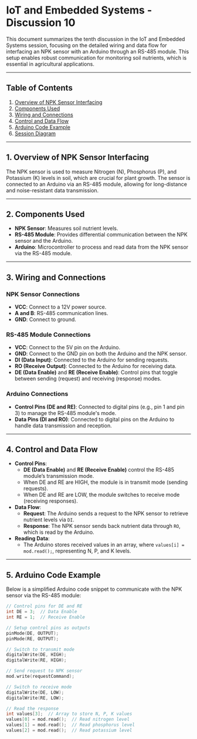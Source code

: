 # IoT and Embedded Systems - Discussion 10

This document summarizes the tenth discussion in the IoT and Embedded Systems session, focusing on the detailed wiring and data flow for interfacing an NPK sensor with an Arduino through an RS-485 module. This setup enables robust communication for monitoring soil nutrients, which is essential in agricultural applications.

---

## Table of Contents
1. [Overview of NPK Sensor Interfacing](#overview-of-npk-sensor-interfacing)
2. [Components Used](#components-used)
3. [Wiring and Connections](#wiring-and-connections)
4. [Control and Data Flow](#control-and-data-flow)
5. [Arduino Code Example](#arduino-code-example)
6. [Session Diagram](#session-diagram)

---

## 1. Overview of NPK Sensor Interfacing

The NPK sensor is used to measure Nitrogen (N), Phosphorus (P), and Potassium (K) levels in soil, which are crucial for plant growth. The sensor is connected to an Arduino via an RS-485 module, allowing for long-distance and noise-resistant data transmission.

---

## 2. Components Used

- **NPK Sensor**: Measures soil nutrient levels.
- **RS-485 Module**: Provides differential communication between the NPK sensor and the Arduino.
- **Arduino**: Microcontroller to process and read data from the NPK sensor via the RS-485 module.

---

## 3. Wiring and Connections

### NPK Sensor Connections
- **VCC**: Connect to a 12V power source.
- **A and B**: RS-485 communication lines.
- **GND**: Connect to ground.

### RS-485 Module Connections
- **VCC**: Connect to the 5V pin on the Arduino.
- **GND**: Connect to the GND pin on both the Arduino and the NPK sensor.
- **DI (Data Input)**: Connected to the Arduino for sending requests.
- **RO (Receive Output)**: Connected to the Arduino for receiving data.
- **DE (Data Enable)** and **RE (Receive Enable)**: Control pins that toggle between sending (request) and receiving (response) modes.

### Arduino Connections
- **Control Pins (DE and RE)**: Connected to digital pins (e.g., pin 1 and pin 3) to manage the RS-485 module's mode.
- **Data Pins (DI and RO)**: Connected to digital pins on the Arduino to handle data transmission and reception.

---

## 4. Control and Data Flow

- **Control Pins**:
  - **DE (Data Enable)** and **RE (Receive Enable)** control the RS-485 module’s transmission mode.
  - When DE and RE are HIGH, the module is in transmit mode (sending requests).
  - When DE and RE are LOW, the module switches to receive mode (receiving responses).
- **Data Flow**:
  - **Request**: The Arduino sends a request to the NPK sensor to retrieve nutrient levels via `DI`.
  - **Response**: The NPK sensor sends back nutrient data through `RO`, which is read by the Arduino.
- **Reading Data**:
  - The Arduino stores received values in an array, where `values[i] = mod.read();`, representing N, P, and K levels.

---

## 5. Arduino Code Example

Below is a simplified Arduino code snippet to communicate with the NPK sensor via the RS-485 module:

```cpp
// Control pins for DE and RE
int DE = 3;  // Data Enable
int RE = 1;  // Receive Enable

// Setup control pins as outputs
pinMode(DE, OUTPUT);
pinMode(RE, OUTPUT);

// Switch to transmit mode
digitalWrite(DE, HIGH);  
digitalWrite(RE, HIGH);

// Send request to NPK sensor
mod.write(requestCommand);

// Switch to receive mode
digitalWrite(DE, LOW);   
digitalWrite(RE, LOW);

// Read the response
int values[3];  // Array to store N, P, K values
values[0] = mod.read();  // Read nitrogen level
values[1] = mod.read();  // Read phosphorus level
values[2] = mod.read();  // Read potassium level